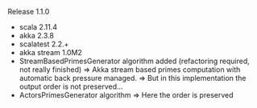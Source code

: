 Release 1.1.0
  - scala 2.11.4
  - akka 2.3.8
  - scalatest 2.2.+
  - akka stream 1.0M2
  - StreamBasedPrimesGenerator algorithm added (refactoring required, not really finished)
    => Akka stream based primes computation with automatic back pressure managed.
    => But in this implementation the output order is not preserved...
  - ActorsPrimesGenerator algorithm
    => Here the order is preserved
